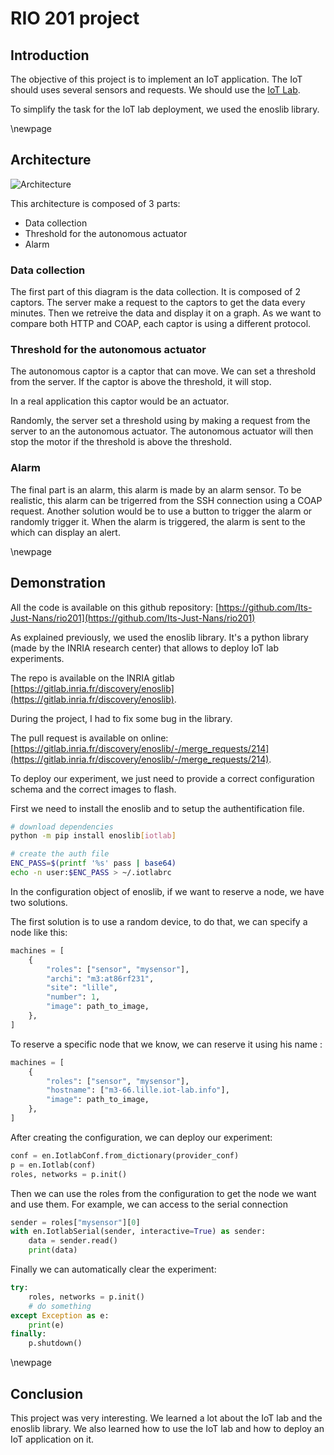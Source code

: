 # RIO 201 project

## Introduction

The objective of this project is to implement an IoT application. The IoT should uses several sensors and requests.
We should use the [IoT Lab](https://www.iot-lab.info/).

To simplify the task for the IoT lab deployment, we used the enoslib library.

\newpage

## Architecture

![Architecture](./img/archi.png)

This architecture is composed of 3 parts:

- Data collection
- Threshold for the autonomous actuator
- Alarm

### Data collection

The first part of this diagram is the data collection. It is composed of 2 captors. The server make a request to the captors to get the data every minutes.
Then we retreive the data and display it on a graph.
As we want to compare both HTTP and COAP, each captor is using a different protocol.

### Threshold for the autonomous actuator

The autonomous captor is a captor that can move. We can set a threshold from the server. If the captor is above the threshold, it will stop.

In a real application this captor would be an actuator.

Randomly, the server set a threshold using by making a request from the server to an the autonomous actuator. The autonomous actuator will then stop the motor if the threshold is above the threshold.

### Alarm

The final part is an alarm, this alarm is made by an alarm sensor. To be realistic, this alarm can be trigerred from the SSH connection using a COAP request. Another solution would be to use a button to trigger the alarm or randomly trigger it.
When the alarm is triggered, the alarm is sent to the which can display an alert.

\newpage

## Demonstration

All the code is available on this github repository: [https://github.com/Its-Just-Nans/rio201](https://github.com/Its-Just-Nans/rio201)

As explained previously, we used the enoslib library. It's a python library (made by the INRIA research center) that allows to deploy IoT lab experiments.

The repo is available on the INRIA gitlab [https://gitlab.inria.fr/discovery/enoslib](https://gitlab.inria.fr/discovery/enoslib).

During the project, I had to fix some bug in the library.

The pull request is available on online: [https://gitlab.inria.fr/discovery/enoslib/-/merge_requests/214](https://gitlab.inria.fr/discovery/enoslib/-/merge_requests/214).

To deploy our experiment, we just need to provide a correct configuration schema and the correct images to flash.

First we need to install the enoslib and to setup the authentification file.

```sh
# download dependencies
python -m pip install enoslib[iotlab]

# create the auth file
ENC_PASS=$(printf '%s' pass | base64)
echo -n user:$ENC_PASS > ~/.iotlabrc
```

In the configuration object of enoslib, if we want to reserve a node, we have two solutions.

The first solution is to use a random device, to do that, we can specify a node like this:

```python
machines = [
    {
        "roles": ["sensor", "mysensor"],
        "archi": "m3:at86rf231",
        "site": "lille",
        "number": 1,
        "image": path_to_image,
    },
]
```

To reserve a specific node that we know, we can reserve it using his name :

```python
machines = [
    {
        "roles": ["sensor", "mysensor"],
        "hostname": ["m3-66.lille.iot-lab.info"],
        "image": path_to_image,
    },
]
```

After creating the configuration, we can deploy our experiment:

```python
conf = en.IotlabConf.from_dictionary(provider_conf)
p = en.Iotlab(conf)
roles, networks = p.init()
```

Then we can use the roles from the configuration to get the node we want and use them. For example, we can access to the serial connection

```python
sender = roles["mysensor"][0]
with en.IotlabSerial(sender, interactive=True) as sender:
    data = sender.read()
    print(data)
```

Finally we can automatically clear the experiment:

```python
try:
    roles, networks = p.init()
    # do something
except Exception as e:
    print(e)
finally:
    p.shutdown()
```

\newpage

## Conclusion

This project was very interesting. We learned a lot about the IoT lab and the enoslib library. We also learned how to use the IoT lab and how to deploy an IoT application on it.
